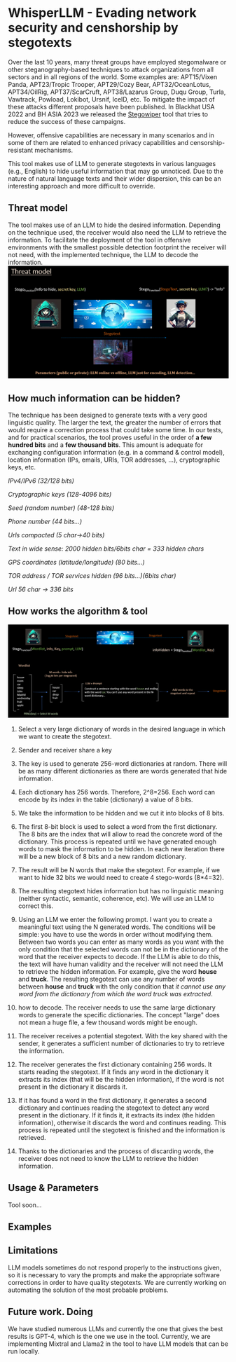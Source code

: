 # WhisperLLM - Evading network security and censhorship by stegotexts

Over the last 10 years, many threat groups have employed stegomalware or other steganography-based techniques to attack organizations from all sectors and in all regions of the world. Some examples are: APT15/Vixen Panda, APT23/Tropic Trooper, APT29/Cozy Bear, APT32/OceanLotus, APT34/OilRig, APT37/ScarCruft, APT38/Lazarus Group, Duqu Group, Turla, Vawtrack, Powload, Lokibot, Ursnif, IceID, etc. To mitigate the impact of these attacks different proposals have been published. In Blackhat USA 2022 and BH ASIA 2023 we released the [Stegowiper](https://github.com/mindcrypt/stegowiper) tool that tries to reduce the success of these campaigns.

However, offensive capabilities are necessary in many scenarios and in some of them are related to enhanced privacy capabilities and censorship-resistant mechanisms.

This tool makes use of LLM to generate stegotexts in various languages (e.g., English) to hide useful information that may go unnoticed. Due to the nature of natural language texts and their wider dispersion, this can be an interesting approach and more difficult to override.

## Threat model

The tool makes use of an LLM to hide the desired information. Depending on the technique used, the receiver would also need the LLM to retrieve the information. To facilitate the deployment of the tool in offensive environments with the smallest possible detection footprint the receiver will not need, with the implemented technique, the LLM to decode the information.
![Screenshot](images/image1.png)

## How much information can be hidden?

The technique has been designed to generate texts with a very good linguistic quality. The larger the text, the greater the number of errors that would require a correction process that could take some time. In our tests, and for practical scenarios, the tool proves useful in the order of __a few hundred bits__ and a __few thousand bits__. This amount is adequate for exchanging configuration information (e.g. in a command & control model), location information (IPs, emails, URIs, TOR addresses, ...), cryptographic keys, etc.

_IPv4/IPv6 (32/128 bits)_

_Cryptographic keys (128-4096 bits)_

_Seed (random number) (48-128 bits)_

_Phone number (44 bits...)_

_Urls compacted (5 char->40 bits)_

_Text in wide sense: 2000 hidden bits/6bits char = 333 hidden chars_

_GPS coordinates (latitude/longitude) (80 bits...)_

_TOR address / TOR services hidden (96 bits...)(6bits char)_

_Url 56 char -> 336 bits_

## How works the algorithm & tool

![Screenshot](images/image2.png)

1. Select a very large dictionary of words in the desired language in which we want to create the stegotext.

2. Sender and receiver share a key

3. The key is used to generate 256-word dictionaries at random. There will be as many different dictionaries as there are words generated that hide information.

4. Each dictionary has 256 words. Therefore, 2^8=256. Each word can encode by its index in the table (dictionary) a value of 8 bits.

5. We take the information to be hidden and we cut it into blocks of 8 bits.

6. The first 8-bit block is used to select a word from the first dictionary. The 8 bits are the index that will allow to read the concrete word of the dictionary. This process is repeated until we have generated enough words to mask the information to be hidden. In each new iteration there will be a new block of 8 bits and a new random dictionary.

7. The result will be N words that make the stegotext. For example, if we want to hide 32 bits we would need to create 4 stego-words (8*4=32).

8. The resulting stegotext hides information but has no linguistic meaning (neither syntactic, semantic, coherence, etc). We will use an LLM to correct this.

9. Using an LLM we enter the following prompt. I want you to create a meaningful text using the N generated words. The conditions will be simple: you have to use the words in order without modifying them. Between two words you can enter as many words as you want with the only condition that the selected words can not be in the dictionary of the word that the receiver expects to decode. If the LLM is able to do this, the text will have human validity and the receiver will not need the LLM to retrieve the hidden information. For example, give the word __house__ and __truck__. The resulting stegotext can use any number of words between __house__ and __truck__ with the only condition that _it cannot use any word from the dictionary from which the word truck was extracted_.

10. how to decode. The receiver needs to use the same large dictionary words to generate the specific dictionaries. The concept "large" does not mean a huge file, a few thousand words might be enough.

11. The receiver receives a potential stegotext. With the key shared with the sender, it generates a sufficient number of dictionaries to try to retrieve the information.

12. The receiver generates the first dictionary containing 256 words. It starts reading the stegotext. If it finds any word in the dictionary it extracts its index (that will be the hidden information), if the word is not present in the dictionary it discards it.

13. If it has found a word in the first dictionary, it generates a second dictionary and continues reading the stegotext to detect any word present in the dictionary. If it finds it, it extracts its index (the hidden information), otherwise it discards the word and continues reading. This process is repeated until the stegotext is finished and the information is retrieved.

14. Thanks to the dictionaries and the process of discarding words, the receiver does not need to know the LLM to retrieve the hidden information.


## Usage & Parameters

Tool soon...

## Examples

## Limitations

LLM models sometimes do not respond properly to the instructions given, so it is necessary to vary the prompts and make the appropriate software corrections in order to have quality stegotexts. We are currently working on automating the solution of the most probable problems.

## Future work. Doing

We have studied numerous LLMs and currently the one that gives the best results is GPT-4, which is the one we use in the tool. Currently, we are implementing Mixtral and Llama2 in the tool to have LLM models that can be run locally.
